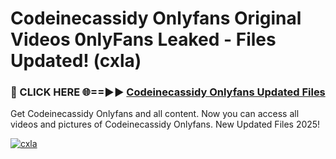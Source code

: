 # Codeinecassidy Onlyfans Original Videos 0nlyFans Leaked - Files Updated! (cxla)

<h3>🔴 CLICK HERE 🌐==►► <a href="https://tinyurl.com/2m67pmp6" rel="nofollow">Codeinecassidy Onlyfans Updated Files</a></h3>

Get Codeinecassidy Onlyfans and all content. Now you can access all videos and pictures of Codeinecassidy Onlyfans. New Updated Files 2025!

[![cxla](https://i.imgur.com/H4QAA4z.gif)](https://tinyurl.com/2m67pmp6)